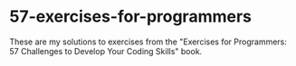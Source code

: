 # 57-exercises-for-programmers
These are my solutions to exercises from the "Exercises for Programmers: 57 Challenges to Develop Your Coding Skills" book.
